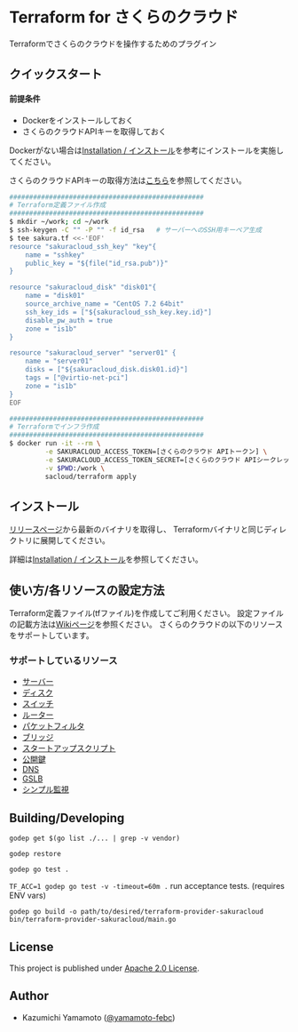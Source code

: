 # Terraform for さくらのクラウド

Terraformでさくらのクラウドを操作するためのプラグイン

## クイックスタート

#### 前提条件

  - Dockerをインストールしておく
  - さくらのクラウドAPIキーを取得しておく

Dockerがない場合は[Installation / インストール](https://github.com/yamamoto-febc/terraform-provider-sakuracloud/wiki/Installation)を参考にインストールを実施してください。

さくらのクラウドAPIキーの取得方法は[こちら](https://github.com/yamamoto-febc/terraform-provider-sakuracloud/wiki/Installation#さくらのクラウドapiキーの取得)を参照してください。

```bash
#################################################
# Terraform定義ファイル作成
#################################################
$ mkdir ~/work; cd ~/work
$ ssh-keygen -C "" -P "" -f id_rsa   # サーバーへのSSH用キーペア生成
$ tee sakura.tf <<-'EOF'
resource "sakuracloud_ssh_key" "key"{
    name = "sshkey"
    public_key = "${file("id_rsa.pub")}"
}

resource "sakuracloud_disk" "disk01"{
    name = "disk01"
    source_archive_name = "CentOS 7.2 64bit"
    ssh_key_ids = ["${sakuracloud_ssh_key.key.id}"]
    disable_pw_auth = true
    zone = "is1b"
}

resource "sakuracloud_server" "server01" {
    name = "server01"
    disks = ["${sakuracloud_disk.disk01.id}"]
    tags = ["@virtio-net-pci"]
    zone = "is1b"
}
EOF

#################################################
# Terraformでインフラ作成
#################################################
$ docker run -it --rm \
         -e SAKURACLOUD_ACCESS_TOKEN=[さくらのクラウド APIトークン] \
         -e SAKURACLOUD_ACCESS_TOKEN_SECRET=[さくらのクラウド APIシークレット] \
         -v $PWD:/work \
         sacloud/terraform apply
```

## インストール

[リリースページ](https://github.com/yamamoto-febc/terraform-provider-sakuracloud/releases/latest)から最新のバイナリを取得し、
Terraformバイナリと同じディレクトリに展開してください。

詳細は[Installation / インストール](https://github.com/yamamoto-febc/terraform-provider-sakuracloud/wiki/Installation)を参照してください。

## 使い方/各リソースの設定方法

Terraform定義ファイル(tfファイル)を作成してご利用ください。
設定ファイルの記載方法は[Wikiページ](https://github.com/yamamoto-febc/terraform-provider-sakuracloud/wiki)を参照ください。
さくらのクラウドの以下のリソースをサポートしています。

### サポートしているリソース

  - [サーバー](https://github.com/yamamoto-febc/terraform-provider-sakuracloud/wiki/Configuration-Resource-Server)
  - [ディスク](https://github.com/yamamoto-febc/terraform-provider-sakuracloud/wiki/Configuration-Resource-Disk)
  - [スイッチ](https://github.com/yamamoto-febc/terraform-provider-sakuracloud/wiki/Configuration-Resource-Switch)
  - [ルーター](https://github.com/yamamoto-febc/terraform-provider-sakuracloud/wiki/Configuration-Resource-Internet)
  - [パケットフィルタ](https://github.com/yamamoto-febc/terraform-provider-sakuracloud/wiki/Configuration-Resource-PacketFilter)
  - [ブリッジ](https://github.com/yamamoto-febc/terraform-provider-sakuracloud/wiki/Configuration-Resource-Bridge)
  - [スタートアップスクリプト](https://github.com/yamamoto-febc/terraform-provider-sakuracloud/wiki/Configuration-Resource-Note)
  - [公開鍵](https://github.com/yamamoto-febc/terraform-provider-sakuracloud/wiki/Configuration-Resource-SSHKey)
  - [DNS](https://github.com/yamamoto-febc/terraform-provider-sakuracloud/wiki/Configuration-Resource-DNS)
  - [GSLB](https://github.com/yamamoto-febc/terraform-provider-sakuracloud/wiki/Configuration-Resource-GSLB)
  - [シンプル監視](https://github.com/yamamoto-febc/terraform-provider-sakuracloud/wiki/Configuration-Resource-SimpleMonitor)


## Building/Developing

  `godep get $(go list ./... | grep -v vendor)`

  `godep restore`

  `godep go test .`

  `TF_ACC=1 godep go test -v -timeout=60m .` run acceptance tests. (requires ENV vars)

  `godep go build -o path/to/desired/terraform-provider-sakuracloud bin/terraform-provider-sakuracloud/main.go`


## License

  This project is published under [Apache 2.0 License](LICENSE).

## Author

  * Kazumichi Yamamoto ([@yamamoto-febc](https://github.com/yamamoto-febc))
